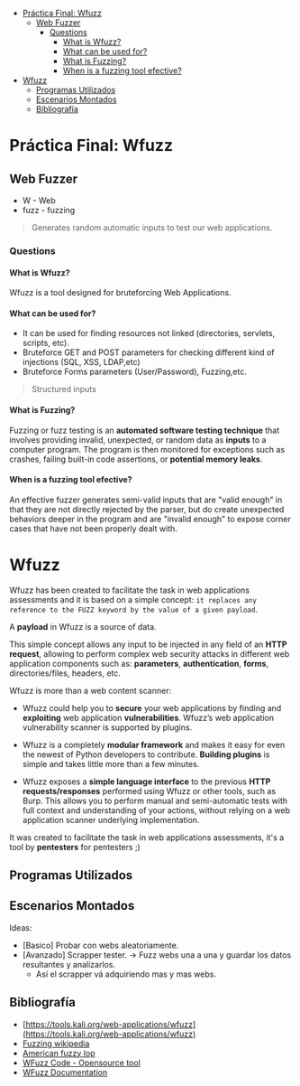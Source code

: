 
- [Práctica Final: Wfuzz](#pr%c3%a1ctica-final-wfuzz)
  - [Web Fuzzer](#web-fuzzer)
    - [Questions](#questions)
      - [What is Wfuzz?](#what-is-wfuzz)
      - [What can be used for?](#what-can-be-used-for)
      - [What is Fuzzing?](#what-is-fuzzing)
      - [When is a fuzzing tool efective?](#when-is-a-fuzzing-tool-efective)
- [Wfuzz](#wfuzz)
  - [Programas Utilizados](#programas-utilizados)
  - [Escenarios Montados](#escenarios-montados)
  - [Bibliografía](#bibliograf%c3%ada)

# Práctica Final: Wfuzz

## Web Fuzzer

- W - Web
- fuzz - fuzzing

> Generates random automatic inputs to test our web applications.

### Questions

#### What is Wfuzz?
Wfuzz is a tool designed for bruteforcing Web Applications.

#### What can be used for?
- It can be used for finding resources not linked (directories, servlets, scripts, etc). 
- Bruteforce GET and POST parameters for checking different kind of injections (SQL, XSS, LDAP,etc)
- Bruteforce Forms parameters (User/Password), Fuzzing,etc.

> Structured inputs

#### What is Fuzzing?

Fuzzing or fuzz testing is an **automated software testing technique** that involves providing invalid, unexpected, or random data as **inputs** to a computer program. The program is then monitored for exceptions such as crashes, failing built-in code assertions, or **potential memory leaks**.

#### When is a fuzzing tool efective?

An effective fuzzer generates semi-valid inputs that are "valid enough" in that they are not directly rejected by the parser, but do create unexpected behaviors deeper in the program and are "invalid enough" to expose corner cases that have not been properly dealt with. 


# Wfuzz

Wfuzz has been created to facilitate the task in web applications assessments and it is based on a simple concept: `it replaces any reference to the FUZZ keyword by the value of a given payload`.

A **payload** in Wfuzz is a source of data.

This simple concept allows any input to be injected in any field of an **HTTP request**, allowing to perform complex web security attacks in different web application components such as: **parameters**, **authentication**, **forms**, directories/files, headers, etc.

Wfuzz is more than a web content scanner:

- Wfuzz could help you to **secure** your web applications by finding and **exploiting** web application **vulnerabilities**. Wfuzz’s web application vulnerability scanner is supported by plugins.

- Wfuzz is a completely **modular framework** and makes it easy for even the newest of Python developers to contribute. **Building plugins** is simple and takes little more than a few minutes.

- Wfuzz exposes a **simple language interface** to the previous **HTTP requests/responses** performed using Wfuzz or other tools, such as Burp. This allows you to perform manual and semi-automatic tests with full context and understanding of your actions, without relying on a web application scanner underlying implementation.

It was created to facilitate the task in web applications assessments, it's a tool by **pentesters** for pentesters ;)

## Programas Utilizados


## Escenarios Montados

Ideas:
- [Basico] Probar con webs aleatoriamente.
- [Avanzado] Scrapper tester. -> Fuzz webs una a una y guardar los datos resultantes y analizarlos.
  - Así el scrapper vá adquiriendo mas y mas webs.


## Bibliografía

- [https://tools.kali.org/web-applications/wfuzz](https://tools.kali.org/web-applications/wfuzz)
- [Fuzzing wikipedia](https://en.wikipedia.org/wiki/Fuzzing)
- [American fuzzy lop](https://en.wikipedia.org/wiki/American_fuzzy_lop_(fuzzer))
- [WFuzz Code - Opensource tool](https://github.com/xmendez/wfuzz/)
- [WFuzz Documentation](https://wfuzz.readthedocs.io/en/latest/)